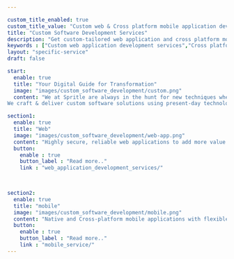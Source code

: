 ```yaml
---

custom_title_enabled: true
custom_title_value: "Custom web & Cross platform mobile application development services"
title: "Custom Software Development Services"
description: "Get custom-tailored web application and cross platform mobile application developed by one of the best team in spritle.We offer End-to-End development services."
keywords : ["Custom web application development services","Cross platform mobile app development services"]
layout: "specific-service"
draft: false

start:
  enable: true
  title: "Your Digital Guide for Transformation"
  image: "images/custom_software_development/custom.png"
  content: "We at Spritle are always in the hunt for new techniques where we can merge the technology revolution to bring you flawless applications four times faster into the market.
We craft & deliver custom software solutions using present-day technologies like AI & ML, React, Cloud, etc. to your hands fast & quick."

section1:
  enable: true
  title: "Web"
  image: "images/custom_software_development/web-app.png"
  content: "Highly secure, reliable web applications to add more value to your business"
  button:
    enable : true
    button_label : "Read more.."
    link : "web_application_development_services/"
  


section2:
  enable: true
  title: "mobile"
  image: "images/custom_software_development/mobile.png"
  content: "Native and Cross-platform mobile applications with flexible features and design"
  button:
    enable : true
    button_label : "Read more.."
    link : "mobile_service/"
---
```

